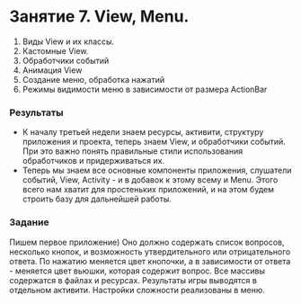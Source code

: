 # Занятие 7. View, Menu.

1. Виды View и их классы.
2. Кастомные View.
3. Обработчики событий 
4. Анимация View
5. Создание меню, обработка нажатий
6. Режимы видимости меню в зависимости от размера ActionBar

### Результаты
* К началу третьей недели знаем ресурсы, активити, структуру приложения и проекта, теперь знаем View, и обработчики событий. При это важно понять правильные стили использования обработчиков и придерживаться их. 
* Теперь мы знаем все основные компоненты приложения, слушатели событий, View, Activity - и в добавок к этому всему и Menu. Этого всего нам хватит для простеньких приложений, и на этом будем строить базу для дальнейшей работы. 

### Задание 
Пишем первое приложение) 
Оно должно содержать список вопросов, несколько кнопок, и возможность утвердительного или отрицательного ответа. По нажатию меняется цвет кнопочки, а в зависимости от ответа - меняется цвет вьюшки, которая содержит вопрос. Все массивы содержатся в файлах и ресурсах. Результаты игры выводятся в отдельном активити. Настройки сложности реализованы в меню. 





